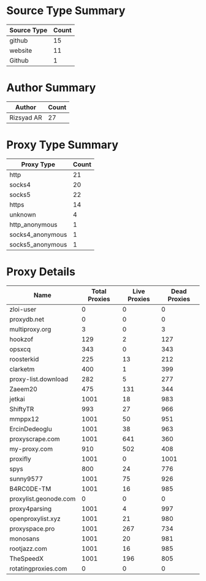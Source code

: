# Source Type Summary

| Source Type | Count |
|-------------|-------|
| github | 15 |
| website | 11 |
| Github | 1 |


# Author Summary

| Author | Count |
|--------|-------|
| Rizsyad AR | 27 |


# Proxy Type Summary

| Proxy Type | Count |
|------------|-------|
| http | 21 |
| socks4 | 20 |
| socks5 | 22 |
| https | 14 |
| unknown | 4 |
| http_anonymous | 1 |
| socks4_anonymous | 1 |
| socks5_anonymous | 1 |


# Proxy Details

| Name | Total Proxies | Live Proxies | Dead Proxies |
|------|---------------|--------------|---------------|
| zloi-user | 0 | 0 | 0 |
| proxydb.net | 0 | 0 | 0 |
| multiproxy.org | 3 | 0 | 3 |
| hookzof | 129 | 2 | 127 |
| opsxcq | 343 | 0 | 343 |
| roosterkid | 225 | 13 | 212 |
| clarketm | 400 | 1 | 399 |
| proxy-list.download | 282 | 5 | 277 |
| Zaeem20 | 475 | 131 | 344 |
| jetkai | 1001 | 18 | 983 |
| ShiftyTR | 993 | 27 | 966 |
| mmppx12 | 1001 | 50 | 951 |
| ErcinDedeoglu | 1001 | 38 | 963 |
| proxyscrape.com | 1001 | 641 | 360 |
| my-proxy.com | 910 | 502 | 408 |
| proxifly | 1001 | 0 | 1001 |
| spys | 800 | 24 | 776 |
| sunny9577 | 1001 | 75 | 926 |
| B4RC0DE-TM | 1001 | 16 | 985 |
| proxylist.geonode.com | 0 | 0 | 0 |
| proxy4parsing | 1001 | 4 | 997 |
| openproxylist.xyz | 1001 | 21 | 980 |
| proxyspace.pro | 1001 | 267 | 734 |
| monosans | 1001 | 20 | 981 |
| rootjazz.com | 1001 | 16 | 985 |
| TheSpeedX | 1001 | 196 | 805 |
| rotatingproxies.com | 0 | 0 | 0 |
